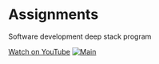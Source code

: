 # Assignments
Software development deep stack program

[Watch on YouTube](https://youtu.be/iIlGHuoS_Jo)
[![Main](https://img.youtube.com/vi/YOURYOUTUBEVIDEOID/0.jpg)](https://www.youtube.com/watch?v=iIlGHuoS_Jo)
